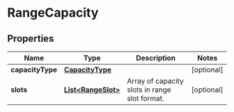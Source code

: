 # RangeCapacity

## Properties
Name | Type | Description | Notes
------------ | ------------- | ------------- | -------------
**capacityType** | [**CapacityType**](CapacityType.md) |  |  [optional]
**slots** | [**List&lt;RangeSlot&gt;**](RangeSlot.md) | Array of capacity slots in range slot format. |  [optional]
